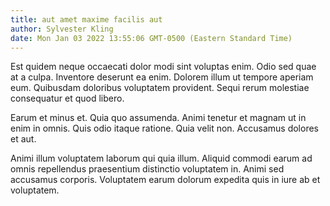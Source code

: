 ```yaml
---
title: aut amet maxime facilis aut
author: Sylvester Kling
date: Mon Jan 03 2022 13:55:06 GMT-0500 (Eastern Standard Time)
---
```

Est quidem neque occaecati dolor modi sint voluptas enim. Odio sed quae at a culpa. Inventore deserunt ea enim. Dolorem illum ut tempore aperiam eum. Quibusdam doloribus voluptatem provident. Sequi rerum molestiae consequatur et quod libero.

 Earum et minus et. Quia quo assumenda. Animi tenetur et magnam ut in enim in omnis. Quis odio itaque ratione. Quia velit non. Accusamus dolores et aut.

 Animi illum voluptatem laborum qui quia illum. Aliquid commodi earum ad omnis repellendus praesentium distinctio voluptatem in. Animi sed accusamus corporis. Voluptatem earum dolorum expedita quis in iure ab et voluptatem.